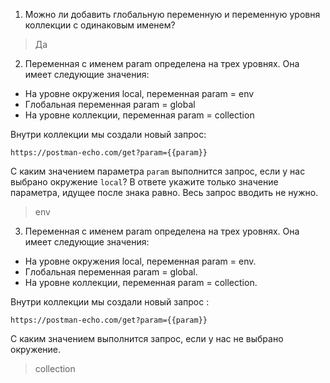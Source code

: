 1. Можно ли добавить глобальную переменную и переменную уровня коллекции с одинаковым именем?

> Да

2. Переменная с именем param определена на трех уровнях. Она имеет следующие значения:

+ На уровне окружения local, переменная param = env
+ Глобальная переменная param = global
+ На уровне коллекции, переменная param = collection

Внутри коллекции мы создали новый запрос:

```
https://postman-echo.com/get?param={{param}}
```

С каким значением параметра `param` выполнится запрос, если у нас выбрано окружение `local`?
В ответе укажите только значение параметра, идущее после знака равно. Весь запрос вводить не нужно.

> env

3. Переменная с именем param определена на трех уровнях. Она имеет следующие значения:

+ На уровне окружения local, переменная param = env.
+ Глобальная переменная param = global.
+ На уровне коллекции, переменная param = collection.

Внутри коллекции мы создали новый запрос : 

```
https://postman-echo.com/get?param={{param}}
```

С каким значением выполнится запрос, если у нас не выбрано окружение.

> collection
